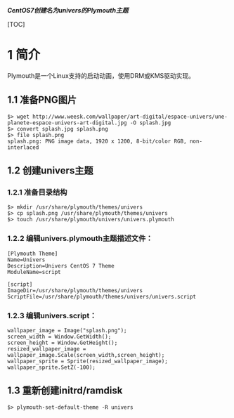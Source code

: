 ***CentOS7创建名为univers的Plymouth主题***

[TOC]

# 1 简介
Plymouth是一个Linux支持的启动动画，使用DRM或KMS驱动实现。

## 1.1 准备PNG图片
```
$> wget http://www.weesk.com/wallpaper/art-digital/espace-univers/une-planete-espace-univers-art-digital.jpg -O splash.jpg
$> convert splash.jpg splash.png
$> file splash.png 
splash.png: PNG image data, 1920 x 1200, 8-bit/color RGB, non-interlaced
```

## 1.2 创建univers主题

### 1.2.1 准备目录结构
```
$> mkdir /usr/share/plymouth/themes/univers
$> cp splash.png /usr/share/plymouth/themes/univers
$> touch /usr/share/plymouth/univers/univers.plymouth
```

### 1.2.2 编辑univers.plymouth主题描述文件：
```
[Plymouth Theme]
Name=Univers
Description=Univers CentOS 7 Theme
ModuleName=script

[script]
ImageDir=/usr/share/plymouth/themes/univers
ScriptFile=/usr/share/plymouth/themes/univers/univers.script
```

### 1.2.3 编辑univers.script：
```
wallpaper_image = Image("splash.png");
screen_width = Window.GetWidth();
screen_height = Window.GetHeight();
resized_wallpaper_image = wallpaper_image.Scale(screen_width,screen_height);
wallpaper_sprite = Sprite(resized_wallpaper_image);
wallpaper_sprite.SetZ(-100);
```

##  1.3 重新创建initrd/ramdisk
```
$> plymouth-set-default-theme -R univers
```
